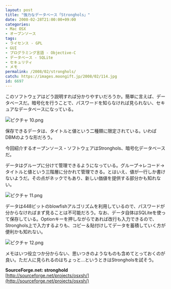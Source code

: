 ```yaml
---
layout: post
title: "強力なデータベース「Stronghols」"
date: 2008-02-28T21:00:00+09:00
categories:
- Mac OSX
- オープンソース
tags: 
- ライセンス - GPL
- GUI
- プログラミング言語 - Objective-C
- データベース - SQLite
- セキュリティ
- メモ
permalink: /2008/02/stronghols/
catch: https://images.moongift.jp/2008/02/114.jpg
id: 6697
---
```

このソフトウェアはどう説明すれば分かりやすいだろうか。簡単に言えば、データベースだ。暗号化を行うことで、パスワードを知らなければ見られない、セキュアなデータベースになっている。   
  
 ![ピクチャ 10.png](https://images.moongift.jp/2008/02/104.jpg)  
  
保存できるデータは、タイトルと値という二種類に限定されている。いわばDBMのような形だろう。   
  
今回紹介するオープンソース・ソフトウェアはStronghols、暗号化データベースだ。  
  
<!--more-->  
  
データはグループに分けて管理できるようになっている。グループ→レコード→タイトルと値という三階層に分かれて管理できる。とはいえ、値が一行しか書けないようだ。その点がネックでもあり、新しい価値を提供する部分かも知れない。   
  
 ![ピクチャ 11.png](https://images.moongift.jp/2008/02/114.jpg)  
  
データは448ビットのblowfishアルゴリズムを利用しているので、パスワードが分からなければまず見ることは不可能だろう。なお、データ自体はSQLiteを使って保存している。Optionキーを押しながらであれば改行も入力できるので、Stronghols上で入力するよりも、コピー＆貼付けしてデータを蓄積していく方が便利かも知れない。  
  
  
 ![ピクチャ 12.png](https://images.moongift.jp/2008/02/123.jpg)  
  
メモはいつ役立つか分からない、思いつきのようなものも含めてとっておくのが良い。ただ人に見られるのはちょっと…というときはStrongholsを試そう。  
  
**SourceForge.net: stronghold**  
[http://sourceforge.net/projects/osxsh/](http://sourceforge.net/projects/osxsh/)

